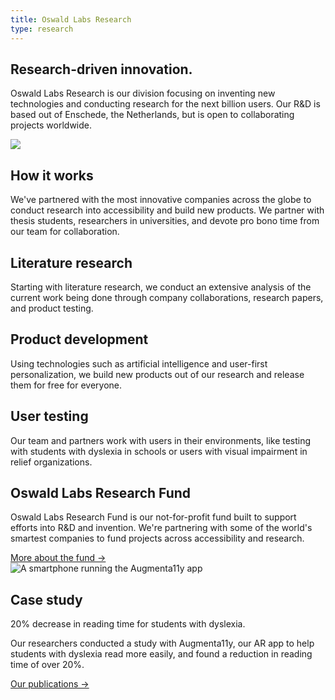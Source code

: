 ```yaml
---
title: Oswald Labs Research
type: research
---
```


<section class="hero big-image pb-5">
    <div class="container">
        <div class="row">
            <div class="col-md-6">
				<h1>Research-driven innovation.</h1>
				<p class="intro-para">Oswald Labs Research is our division focusing on inventing new technologies and conducting research for the next billion users. Our R&amp;D is based out of Enschede, the Netherlands, but is open to collaborating projects worldwide.</p>
			</div>
            <div class="col-md-6 text-right">
                <img role="presentation" src="/images/illustrations/research.svg">
            </div>
        </div>
    </div>
</section>
<section>
    <div class="container">
        <div class="row">
            <div class="col-md-6 mb-5">
                <h2 class="subheading-3">How it works</h2>
                <p>We've partnered with the most innovative companies across the globe to conduct research into accessibility and build new products. We partner with thesis students, researchers in universities, and devote pro bono time from our team for collaboration.</p>
            </div>
        </div>
        <div class="row pt-md-5">
            <div class="col-md-4 mb-5 mb-md-0">
                <i class="fas fa-book-reader fa-2x text-muted mb-4"></i>
                <h2 class="subheading-2">Literature research</h2>
                <p>Starting with literature research, we conduct an extensive analysis of the current work being done through company collaborations, research papers, and product testing.</p>
            </div>
            <div class="col-md-4 mb-5 mb-md-0">
                <i class="fas fa-tools fa-2x text-muted mb-4"></i>
                <h2 class="subheading-2">Product development</h2>
                <p>Using technologies such as artificial intelligence and user-first personalization, we build new products out of our research and release them for free for everyone.</p>
            </div>
            <div class="col-md-4">
                <i class="fas fa-users fa-2x text-muted mb-4"></i>
                <h2 class="subheading-2">User testing</h2>
                <p>Our team and partners work with users in their environments, like testing with students with dyslexia in schools or users with visual impairment in relief organizations.</p>
            </div>
        </div>
    </div>
</section>
<section class="bg-light-1">
    <div class="container">
        <div class="row">
            <div class="col-md-6">
                <h2>Oswald Labs Research Fund</h2>
                <p>Oswald Labs Research Fund is our not-for-profit fund built to support efforts into R&D and invention. We're partnering with some of the world's smartest companies to fund projects across accessibility and research.</p>
                <div>
                    <a class="btn btn-primary" href="/research/fund/">More about the fund &rarr;</a>
                </div>
            </div>
            <div class="col-md-6">
                <img alt="A smartphone running the Augmenta11y app" class="hero-image" src="/images/mockups/augmenta11y.png">
            </div>
        </div>
    </div>
</section>
<section>
    <div class="container">
        <div class="row">
            <div class="col-md-6">
                <h2 class="subheading">Case study</h2>
                <div class="display-n">20% decrease in reading time for students with dyslexia.</div>
                <p class="intro-para">Our researchers conducted a study with Augmenta11y, our AR app to help students with dyslexia read more easily, and found a reduction in reading time of over 20%.</p>
                <div>
                    <a class="btn btn-outline-primary" href="/research/publications/">Our publications &rarr;</a>
                </div>
            </div>
        </div>
    </div>
</section>